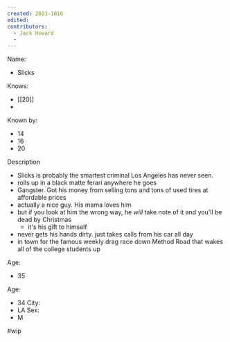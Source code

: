 ```yaml
---
created: 2023-1016
edited:
contributors:
  - Jack Howard
  - 
---
```


Name:
- Slicks

Knows:
- [[20]]
- 

Known by:
- 14
- 16
- 20

Description
- Slicks is probably the smartest criminal Los Angeles has never seen. 
- rolls up in a black matte ferari anywhere he goes
- Gangster. Got his money from selling tons and tons of used tires at affordable prices
- actually a nice guy. His mama loves him
- but if you look at him the wrong way, he *will* take note of it and you'll be dead by Christmas
  - it's his gift to himself
- never gets his hands dirty. just takes calls from his car all day
- in town for the famous weekly drag race down Method Road that wakes all of the college students up 

Age:
- 35

Age:
- 34
City:
- LA
Sex:
- M

#wip
